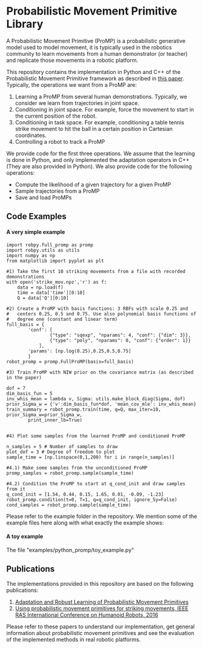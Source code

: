 Probabilistic Movement Primitive Library
========================================

A Probabilistic Movement Primitive (ProMP) is a probabilistic generative model used to model movement, it is typically
used in the robotics community to learn movements from a human demonstrator (or teacher) and replicate those
movements in a robotic platform.

This repository contains the implementation in Python and C++ of the Probabilistic Movement Primitive framework as
described in [this paper](https://arxiv.org/pdf/1808.10648.pdf). Typically, the operations we want from a ProMP
are:

1) Learning a ProMP from several human demonstrations. Typically, we consider we learn from trajectories in joint 
space.
2) Conditioning in joint space. For example, force the movement to start in the current position of the robot.
3) Conditioning in task space. For example, conditioning a table tennis strike movement to hit the ball in a
certain position in Cartesian coordinates.
4) Controlling a robot to track a ProMP

We provide code for the first three operations. We assume that the learning is done in Python, and only implemented
the adaptation operators in C++ (They are also provided in Python). We also provide code for the following operations:

* Compute the likelihood of a given trajectory for a given ProMP
* Sample trajectories from a ProMP
* Save and load ProMPs

Code Examples
-------------

#### A very simple example

```
import robpy.full_promp as promp
import robpy.utils as utils
import numpy as np
from matplotlib import pyplot as plt

#1) Take the first 10 striking movements from a file with recorded demonstrations
with open('strike_mov.npz','r') as f:
    data = np.load(f)
    time = data['time'][0:10]
    Q = data['Q'][0:10]

#2) Create a ProMP with basis functions: 3 RBFs with scale 0.25 and 
#   centers 0.25, 0.5 and 0.75. Use also polynomial basis functions of 
#   degree one (constant and linear term)
full_basis = {
        'conf': [
                {"type": "sqexp", "nparams": 4, "conf": {"dim": 3}},
                {"type": "poly", "nparams": 0, "conf": {"order": 1}}
            ],
        'params': [np.log(0.25),0.25,0.5,0.75]
        }
robot_promp = promp.FullProMP(basis=full_basis)

#3) Train ProMP with NIW prior on the covariance matrix (as described in the paper)

dof = 7
dim_basis_fun = 5
inv_whis_mean = lambda v, Sigma: utils.make_block_diag(Sigma, dof)
prior_Sigma_w = {'v':dim_basis_fun*dof, 'mean_cov_mle': inv_whis_mean}
train_summary = robot_promp.train(time, q=Q, max_iter=10, prior_Sigma_w=prior_Sigma_w,
        print_inner_lb=True)


#4) Plot some samples from the learned ProMP and conditioned ProMP

n_samples = 5 # Number of samples to draw
plot_dof = 3 # Degree of freedom to plot
sample_time = [np.linspace(0,1,200) for i in range(n_samples)]

#4.1) Make some samples from the unconditioned ProMP
promp_samples = robot_promp.sample(sample_time)

#4.2) Condition the ProMP to start at q_cond_init and draw samples from it
q_cond_init = [1.54, 0.44, 0.15, 1.65, 0.01, -0.09, -1.23]
robot_promp.condition(t=0, T=1, q=q_cond_init, ignore_Sy=False)
cond_samples = robot_promp.sample(sample_time)
```

Please refer to the example folder in the repository. We mention some of the example files
here along with what exactly the example shows:

#### A toy example

The file "examples/python_promp/toy_example.py" 

Publications
------------

The implementations provided in this repository are based on the following publications:

1) [Adaptation and Robust Learning of Probabilistic Movement Primitives](https://arxiv.org/pdf/1808.10648.pdf)
2) [Using probabilistic movement primitives for striking movements, IEEE RAS International 
Conference on Humanoid Robots, 2016](https://ieeexplore.ieee.org/abstract/document/7803322/)

Please refer to these papers to understand our implementation, get general information about
probabilistic movement primitives and see the evaluation of the implemented methods in real
robotic platforms.


